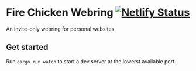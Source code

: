 # Fire Chicken Webring [![Netlify Status](https://api.netlify.com/api/v1/badges/fb0585a1-20ef-4d57-ab29-a51bb3291bf4/deploy-status)](https://app.netlify.com/sites/firechicken-club/deploys)

An invite-only webring for personal websites.

## Get started

Run `cargo run watch` to start a dev server at the lowerst available port.
